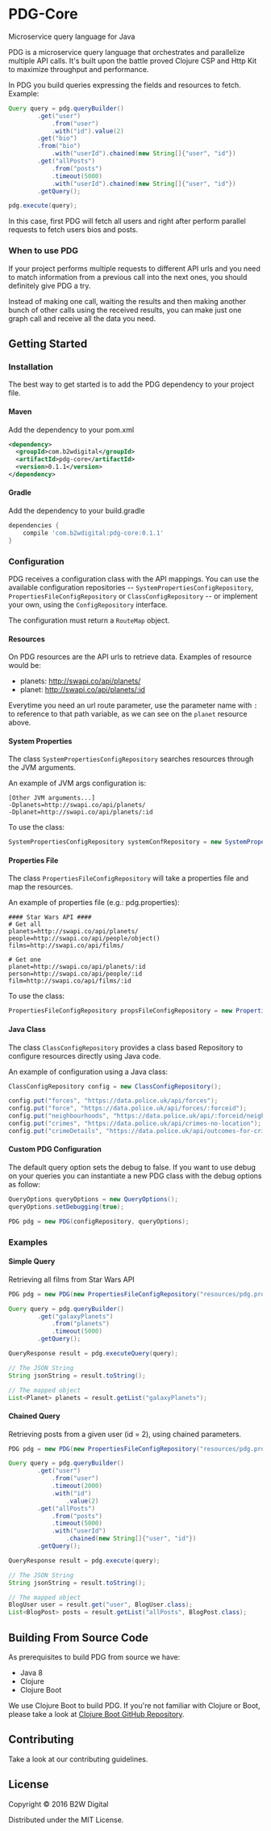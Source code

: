 # PDG-Core

Microservice query language for Java

PDG is a microservice query language that orchestrates and parallelize multiple API calls. It's built upon the battle proved Clojure CSP and Http Kit to maximize throughput and performance.

In PDG you build queries expressing the fields and resources to fetch. Example:

```java
Query query = pdg.queryBuilder()
        .get("user")
            .from("user")
            .with("id").value(2)
        .get("bio")
        .from("bio")
            .with("userId").chained(new String[]{"user", "id"})
        .get("allPosts")
            .from("posts")
            .timeout(5000)
            .with("userId").chained(new String[]{"user", "id"})
        .getQuery();

pdg.execute(query);
```

In this case, first PDG will fetch all users and right after perform parallel requests to fetch users bios and posts.  

### When to use PDG

If your project performs multiple requests to different API urls and you need to match information from a previous call into the next ones, you should definitely give PDG a try.

Instead of making one call, waiting the results and then making another bunch of other calls using the received results, you can make just one graph call and receive all the data you need.

## Getting Started

### Installation

The best way to get started is to add the PDG dependency to your project file.

#### Maven

Add the dependency to your pom.xml

```xml
<dependency>
  <groupId>com.b2wdigital</groupId>
  <artifactId>pdg-core</artifactId>
  <version>0.1.1</version>
</dependency>
```

#### Gradle

Add the dependency to your build.gradle

```gradle
dependencies {
	compile 'com.b2wdigital:pdg-core:0.1.1'
}
```

### Configuration

PDG receives a configuration class with the API mappings. You can use the available configuration repositories -- `SystemPropertiesConfigRepository`, `PropertiesFileConfigRepository` or `ClassConfigRepository` -- or implement your own, using the `ConfigRepository` interface.

The configuration must return a `RouteMap` object.

#### Resources

On PDG resources are the API urls to retrieve data. Examples of resource would be:

+ planets: http://swapi.co/api/planets/
+ planet: http://swapi.co/api/planets/:id

Everytime you need an url route parameter, use the parameter name with `:` to reference to that path variable, as we can see on the `planet` resource above.

#### System Properties

The class `SystemPropertiesConfigRepository` searches resources through the JVM arguments.

An example of JVM args configuration is:

```
[Other JVM arguments...]
-Dplanets=http://swapi.co/api/planets/
-Dplanet=http://swapi.co/api/planets/:id
```

To use the class:

```java
SystemPropertiesConfigRepository systemConfRepository = new SystemPropertiesConfigRepository();
```

#### Properties File

The class `PropertiesFileConfigRepository` will take a properties file and map the resources.

An example of properties file (e.g.: pdg.properties):

```properties
#### Star Wars API ####
# Get all
planets=http://swapi.co/api/planets/
people=http://swapi.co/api/people/object()
films=http://swapi.co/api/films/

# Get one
planet=http://swapi.co/api/planets/:id
person=http://swapi.co/api/people/:id
film=http://swapi.co/api/films/:id
```

To use the class:

```java
PropertiesFileConfigRepository propsFileConfigRepository = new PropertiesFileConfigRepository("resources/pdg.properties");
```

#### Java Class

The class `ClassConfigRepository` provides a class based Repository to configure resources directly using Java code.

An example of configuration using a Java class:

```java
ClassConfigRepository config = new ClassConfigRepository();

config.put("forces", "https://data.police.uk/api/forces");
config.put("force", "https://data.police.uk/api/forces/:forceid");
config.put("neighbourhoods", "https://data.police.uk/api/:forceid/neighbourhoods");
config.put("crimes", "https://data.police.uk/api/crimes-no-location");
config.put("crimeDetails", "https://data.police.uk/api/outcomes-for-crime/:persistent_id");
```

#### Custom PDG Configuration

The default query option sets the debug to false. If you want to use debug on your queries you can instantiate a new PDG class with the debug options as follow:

```java
QueryOptions queryOptions = new QueryOptions();
queryOptions.setDebugging(true);

PDG pdg = new PDG(configRepository, queryOptions);
```

### Examples

#### Simple Query

Retrieving all films from Star Wars API

```java
PDG pdg = new PDG(new PropertiesFileConfigRepository("resources/pdg.properties"));

Query query = pdg.queryBuilder()
		.get("galaxyPlanets")
			.from("planets")
			.timeout(5000)
		.getQuery();

QueryResponse result = pdg.executeQuery(query);

// The JSON String
String jsonString = result.toString();

// The mapped object
List<Planet> planets = result.getList("galaxyPlanets");

```

#### Chained Query

Retrieving posts from a given user (id = 2), using chained parameters.

```java
PDG pdg = new PDG(new PropertiesFileConfigRepository("resources/pdg.properties"));

Query query = pdg.queryBuilder()
		.get("user")
			.from("user")
			.timeout(2000)
			.with("id")
				.value(2)
		.get("allPosts")
			.from("posts")
			.timeout(5000)
			.with("userId")
				.chained(new String[]{"user", "id"})
		.getQuery();

QueryResponse result = pdg.execute(query);

// The JSON String
String jsonString = result.toString();

// The mapped object
BlogUser user = result.get("user", BlogUser.class);
List<BlogPost> posts = result.getList("allPosts", BlogPost.class);

```

## Building From Source Code

As prerequisites to build PDG from source we have:

+ Java 8
+ Clojure
+ Clojure Boot

We use Clojure Boot to build PDG. If you're not familiar with Clojure or Boot, please take a look at [Clojure Boot GitHub Repository](https://github.com/boot-clj/boot).

## Contributing

Take a look at our contributing guidelines.

## License

Copyright © 2016 B2W Digital

Distributed under the MIT License.
